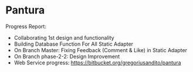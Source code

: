 # Pantura
Progress Report:
- Collaborating 1st design and functionality
- Building Database Function For All Static Adapter
- On Branch Master: Fixing Feedback (Comment & Like) in Static Adapter
- On Branch phase-2-2: Design Improvement
- Web Service progress: https://bitbucket.org/gregoriusandito/pantura


